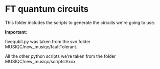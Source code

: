FT quantum circuits
===================

This folder includes the scripts to generate the circuits we're going to use.

**Important:**

fivequbit.py was taken from the svn folder MUSIQC/new_musiqc/faultTolerant.

All the other python scripts we're taken from the folder MUSIQC/new_musiqc/scriptsIAxxx
